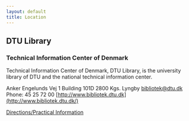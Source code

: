 ```yaml
---
layout: default
title: Location
---
```


## DTU Library
### Technical Information Center of Denmark

Technical Information Center of Denmark, DTU Library, is the university library of DTU and the national technical information center.

Anker Engelunds Vej 1
Building 101D
2800 Kgs. Lyngby
bibliotek@dtu.dk
Phone: 45 25 72 00
[http://www.bibliotek.dtu.dk](http://www.bibliotek.dtu.dk/)

[Directions/Practical Information](directions.html)

